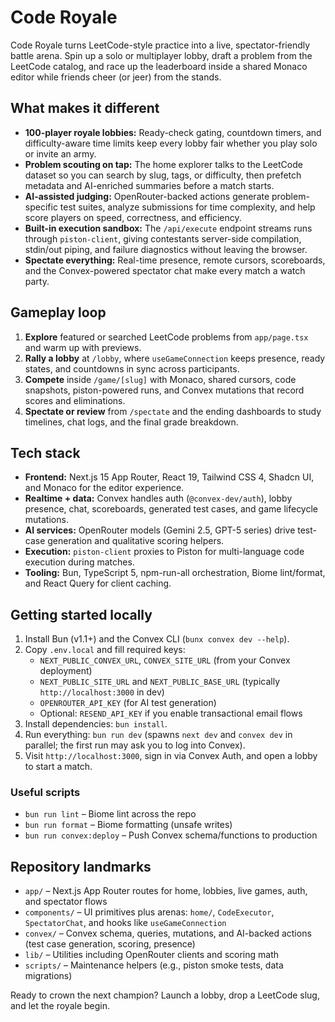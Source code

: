 # Code Royale

Code Royale turns LeetCode-style practice into a live, spectator-friendly battle arena. Spin up a solo or multiplayer lobby, draft a problem from the LeetCode catalog, and race up the leaderboard inside a shared Monaco editor while friends cheer (or jeer) from the stands.

## What makes it different
- **100-player royale lobbies:** Ready-check gating, countdown timers, and difficulty-aware time limits keep every lobby fair whether you play solo or invite an army.
- **Problem scouting on tap:** The home explorer talks to the LeetCode dataset so you can search by slug, tags, or difficulty, then prefetch metadata and AI-enriched summaries before a match starts.
- **AI-assisted judging:** OpenRouter-backed actions generate problem-specific test suites, analyze submissions for time complexity, and help score players on speed, correctness, and efficiency.
- **Built-in execution sandbox:** The `/api/execute` endpoint streams runs through `piston-client`, giving contestants server-side compilation, stdin/out piping, and failure diagnostics without leaving the browser.
- **Spectate everything:** Real-time presence, remote cursors, scoreboards, and the Convex-powered spectator chat make every match a watch party.

## Gameplay loop
1. **Explore** featured or searched LeetCode problems from `app/page.tsx` and warm up with previews.
2. **Rally a lobby** at `/lobby`, where `useGameConnection` keeps presence, ready states, and countdowns in sync across participants.
3. **Compete** inside `/game/[slug]` with Monaco, shared cursors, code snapshots, piston-powered runs, and Convex mutations that record scores and eliminations.
4. **Spectate or review** from `/spectate` and the ending dashboards to study timelines, chat logs, and the final grade breakdown.

## Tech stack
- **Frontend:** Next.js 15 App Router, React 19, Tailwind CSS 4, Shadcn UI, and Monaco for the editor experience.
- **Realtime + data:** Convex handles auth (`@convex-dev/auth`), lobby presence, chat, scoreboards, generated test cases, and game lifecycle mutations.
- **AI services:** OpenRouter models (Gemini 2.5, GPT-5 series) drive test-case generation and qualitative scoring helpers.
- **Execution:** `piston-client` proxies to Piston for multi-language code execution during matches.
- **Tooling:** Bun, TypeScript 5, npm-run-all orchestration, Biome lint/format, and React Query for client caching.

## Getting started locally
1. Install Bun (v1.1+) and the Convex CLI (`bunx convex dev --help`).
2. Copy `.env.local` and fill required keys:
   - `NEXT_PUBLIC_CONVEX_URL`, `CONVEX_SITE_URL` (from your Convex deployment)
   - `NEXT_PUBLIC_SITE_URL` and `NEXT_PUBLIC_BASE_URL` (typically `http://localhost:3000` in dev)
   - `OPENROUTER_API_KEY` (for AI test generation)
   - Optional: `RESEND_API_KEY` if you enable transactional email flows
3. Install dependencies: `bun install`.
4. Run everything: `bun run dev` (spawns `next dev` and `convex dev` in parallel; the first run may ask you to log into Convex).
5. Visit `http://localhost:3000`, sign in via Convex Auth, and open a lobby to start a match.

### Useful scripts
- `bun run lint` – Biome lint across the repo
- `bun run format` – Biome formatting (unsafe writes)
- `bun run convex:deploy` – Push Convex schema/functions to production

## Repository landmarks
- `app/` – Next.js App Router routes for home, lobbies, live games, auth, and spectator flows
- `components/` – UI primitives plus arenas: `home/`, `CodeExecutor`, `SpectatorChat`, and hooks like `useGameConnection`
- `convex/` – Convex schema, queries, mutations, and AI-backed actions (test case generation, scoring, presence)
- `lib/` – Utilities including OpenRouter clients and scoring math
- `scripts/` – Maintenance helpers (e.g., piston smoke tests, data migrations)

Ready to crown the next champion? Launch a lobby, drop a LeetCode slug, and let the royale begin.
